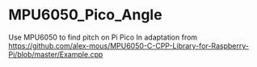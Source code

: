# MPU6050_Pico_Angle
Use MPU6050 to find pitch on Pi Pico
In adaptation from https://github.com/alex-mous/MPU6050-C-CPP-Library-for-Raspberry-Pi/blob/master/Example.cpp
